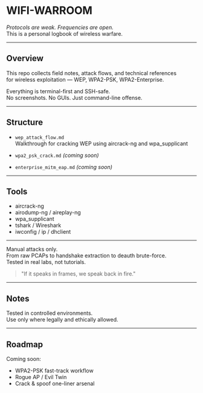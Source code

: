 # WIFI-WARROOM

*Protocols are weak. Frequencies are open.*  
This is a personal logbook of wireless warfare.

---

## Overview

This repo collects field notes, attack flows, and technical references  
for wireless exploitation — WEP, WPA2-PSK, WPA2-Enterprise.

Everything is terminal-first and SSH-safe.  
No screenshots. No GUIs. Just command-line offense.

---

## Structure

- `wep_attack_flow.md`  
  Walkthrough for cracking WEP using aircrack-ng and wpa_supplicant

- `wpa2_psk_crack.md` *(coming soon)*  
- `enterprise_mitm_eap.md` *(coming soon)*

---

## Tools

- aircrack-ng  
- airodump-ng / aireplay-ng  
- wpa_supplicant  
- tshark / Wireshark  
- iwconfig / ip / dhclient

---

Manual attacks only.  
From raw PCAPs to handshake extraction to deauth brute-force.  
Tested in real labs, not tutorials.

> "If it speaks in frames, we speak back in fire."

---

## Notes

Tested in controlled environments.  
Use only where legally and ethically allowed.

---

## Roadmap

Coming soon:
- WPA2-PSK fast-track workflow  
- Rogue AP / Evil Twin  
- Crack & spoof one-liner arsenal  
